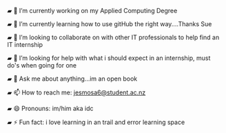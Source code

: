 ▰ 🔭 I’m currently working on my Applied Computing Degree

▰ 🌱 I’m currently learning how to use gitHub the right way....Thanks Sue

▰ 👯 I’m looking to collaborate on with other IT professionals to help find an IT internship

▰ 🤔 I’m looking for help with what i should expect in an internship, must do's when going for one

▰ 💬 Ask me about anything...im an open book

▰ 📫 How to reach me: jesmosa6@student.ac.nz

▰ 😄 Pronouns: im/him aka idc

▰ ⚡ Fun fact: i love learning in an trail and error learning space

